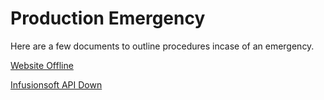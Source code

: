 Production Emergency
=

Here are a few documents to outline procedures incase of an emergency.


[Website Offline](website-offline.md)

[Infusionsoft API Down](infusionsoft-api-down.md)